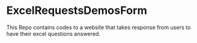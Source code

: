 # ExcelRequestsDemosForm
This Repo contains codes to a website that takes response from users to have their excel questions answered.
